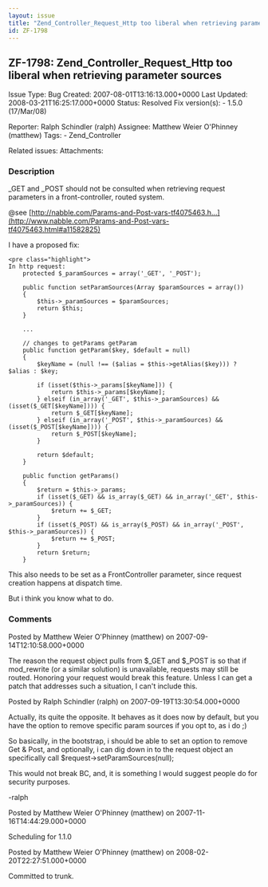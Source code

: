 ```yaml
---
layout: issue
title: "Zend_Controller_Request_Http too liberal when retrieving parameter sources"
id: ZF-1798
---
```


ZF-1798: Zend\_Controller\_Request\_Http too liberal when retrieving parameter sources
--------------------------------------------------------------------------------------

 Issue Type: Bug Created: 2007-08-01T13:16:13.000+0000 Last Updated: 2008-03-21T16:25:17.000+0000 Status: Resolved Fix version(s): - 1.5.0 (17/Mar/08)
 
 Reporter:  Ralph Schindler (ralph)  Assignee:  Matthew Weier O'Phinney (matthew)  Tags: - Zend\_Controller
 
 Related issues: 
 Attachments: 
### Description

\_GET and \_POST should not be consulted when retrieving request parameters in a front-controller, routed system.

@see [http://nabble.com/Params-and-Post-vars-tf4075463.h…](http://www.nabble.com/Params-and-Post-vars-tf4075463.html#a11582825)

I have a proposed fix:

 
    <pre class="highlight">
    In http request:
        protected $_paramSources = array('_GET', '_POST');
        
        public function setParamSources(Array $paramSources = array())
        {
            $this->_paramSources = $paramSources;
            return $this;
        }
    
        ... 
    
        // changes to getParams getParam
        public function getParam($key, $default = null)
        {
            $keyName = (null !== ($alias = $this->getAlias($key))) ? $alias : $key;
    
            if (isset($this->_params[$keyName])) {
                return $this->_params[$keyName];
            } elseif (in_array('_GET', $this->_paramSources) && (isset($_GET[$keyName]))) {
                return $_GET[$keyName];
            } elseif (in_array('_POST', $this->_paramSources) && (isset($_POST[$keyName]))) {
                return $_POST[$keyName];
            }
    
            return $default;
        }
    
        public function getParams()
        {
            $return = $this->_params;
            if (isset($_GET) && is_array($_GET) && in_array('_GET', $this->_paramSources)) {
                $return += $_GET;
            }
            if (isset($_POST) && is_array($_POST) && in_array('_POST', $this->_paramSources)) {
                $return += $_POST;
            }
            return $return;
        }
    


This also needs to be set as a FrontController parameter, since request creation happens at dispatch time.

But i think you know what to do.

 

 

### Comments

Posted by Matthew Weier O'Phinney (matthew) on 2007-09-14T12:10:58.000+0000

The reason the request object pulls from $\_GET and $\_POST is so that if mod\_rewrite (or a similar solution) is unavailable, requests may still be routed. Honoring your request would break this feature. Unless I can get a patch that addresses such a situation, I can't include this.

 

 

Posted by Ralph Schindler (ralph) on 2007-09-19T13:30:54.000+0000

Actually, its quite the opposite. It behaves as it does now by default, but you have the option to remove specific param sources if you opt to, as i do ;)

So basically, in the bootstrap, i should be able to set an option to remove Get & Post, and optionally, i can dig down in to the request object an specifically call $request->setParamSources(null);

This would not break BC, and, it is something I would suggest people do for security purposes.

-ralph

 

 

Posted by Matthew Weier O'Phinney (matthew) on 2007-11-16T14:44:29.000+0000

Scheduling for 1.1.0

 

 

Posted by Matthew Weier O'Phinney (matthew) on 2008-02-20T22:27:51.000+0000

Committed to trunk.

 

 